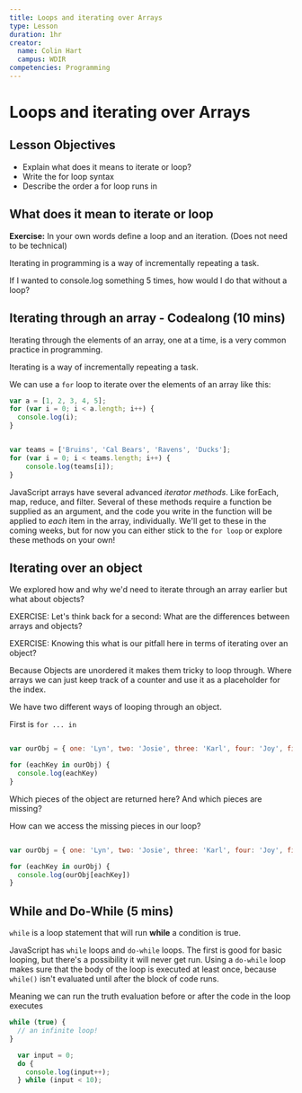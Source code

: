 ```yaml
---
title: Loops and iterating over Arrays
type: Lesson
duration: 1hr
creator:
  name: Colin Hart
  campus: WDIR
competencies: Programming
---
```


# Loops and iterating over Arrays

## Lesson Objectives

  - Explain what does it means to iterate or loop?
  - Write the for loop syntax
  - Describe the order a for loop runs in


## What does it mean to iterate or loop

**Exercise:** In your own words define a loop and an iteration. (Does not need to be technical)

Iterating in programming is a way of incrementally repeating a task.

If I wanted to console.log something 5 times, how would I do that without a loop?

## Iterating through an array - Codealong (10 mins)

Iterating through the elements of an array, one at a time, is a very common practice in programming.

Iterating is a way of incrementally repeating a task.

We can use a `for` loop to iterate over the elements of an array like this:

```javascript
var a = [1, 2, 3, 4, 5];
for (var i = 0; i < a.length; i++) {
  console.log(i);
}


var teams = ['Bruins', 'Cal Bears', 'Ravens', 'Ducks'];
for (var i = 0; i < teams.length; i++) {
    console.log(teams[i]);
}
```


JavaScript arrays have several advanced _iterator methods_. Like forEach, map, reduce, and filter. Several of these methods require a function be supplied as an argument, and the code you write in the function will be applied to _each_ item in the array, individually. We'll get to these in the coming weeks, but for now you can either stick to the `for loop` or explore these methods on your own!


## Iterating over an object

We explored how and why we'd need to iterate through an array earlier but what about objects?

EXERCISE: Let's think back for a second: What are the differences between arrays and objects?

EXERCISE: Knowing this what is our pitfall here in terms of iterating over an object?

Because Objects are unordered it makes them tricky to loop through. Where arrays we can just keep track of a counter and use it as a placeholder for the index.

We have two different ways of looping through an object.

First is `for ... in`

```javascript

var ourObj = { one: 'Lyn', two: 'Josie', three: 'Karl', four: 'Joy', five: 'Eden' }

for (eachKey in ourObj) {
  console.log(eachKey)
}

```

Which pieces of the object are returned here? And which pieces are missing?

How can we access the missing pieces in our loop?



```javascript

var ourObj = { one: 'Lyn', two: 'Josie', three: 'Karl', four: 'Joy', five: 'Eden' }

for (eachKey in ourObj) {
  console.log(ourObj[eachKey])
}

```

## While and Do-While (5 mins)

`while` is a loop statement that will run **while** a condition is true.

JavaScript has `while` loops and `do-while` loops. The first is good for basic looping, but there's a possibility it will never get run. Using a `do-while` loop makes sure that the body of the loop is executed at least once, because `while()` isn't evaluated until after the block of code runs.

Meaning we can run the truth evaluation before or after the code in the loop executes

```javascript
while (true) {
  // an infinite loop!
}
```

```javascript
  var input = 0;
  do {
    console.log(input++);
  } while (input < 10);
```
